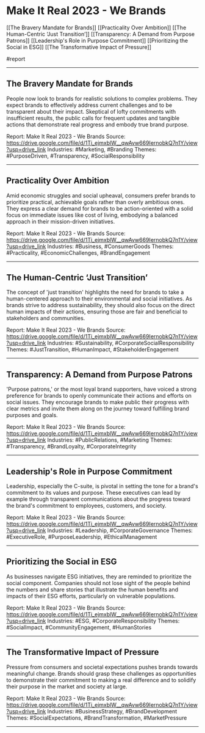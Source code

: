 # Make It Real 2023 - We Brands

[[The Bravery Mandate for Brands]]
[[Practicality Over Ambition]]
[[The Human-Centric ‘Just Transition’]]
[[Transparency: A Demand from Purpose Patrons]]
[[Leadership's Role in Purpose Commitment]]
[[Prioritizing the Social in ESG]]
[[The Transformative Impact of Pressure]]

#report 

---

## The Bravery Mandate for Brands
People now look to brands for realistic solutions to complex problems. They expect brands to effectively address current challenges and to be transparent about their impact. Skeptical of lofty commitments with insufficient results, the public calls for frequent updates and tangible actions that demonstrate real progress and embody true brand purpose.

Report: Make It Real 2023 - We Brands
Source: https://drive.google.com/file/d/1Ti_ejmxblW__qwAvw669IernobkQ7n1Y/view?usp=drive_link 
Industries: #Marketing, #Branding
Themes: #PurposeDriven, #Transparency, #SocialResponsibility

---

## Practicality Over Ambition
Amid economic struggles and social upheaval, consumers prefer brands to prioritize practical, achievable goals rather than overly ambitious ones. They express a clear demand for brands to be action-oriented with a solid focus on immediate issues like cost of living, embodying a balanced approach in their mission-driven initiatives.

Report: Make It Real 2023 - We Brands
Source: https://drive.google.com/file/d/1Ti_ejmxblW__qwAvw669IernobkQ7n1Y/view?usp=drive_link 
Industries: #Business, #ConsumerGoods
Themes: #Practicality, #EconomicChallenges, #BrandEngagement

---

## The Human-Centric ‘Just Transition’
The concept of 'just transition' highlights the need for brands to take a human-centered approach to their environmental and social initiatives. As brands strive to address sustainability, they should also focus on the direct human impacts of their actions, ensuring those are fair and beneficial to stakeholders and communities.

Report: Make It Real 2023 - We Brands
Source: https://drive.google.com/file/d/1Ti_ejmxblW__qwAvw669IernobkQ7n1Y/view?usp=drive_link 
Industries: #Sustainability, #CorporateSocialResponsibility
Themes: #JustTransition, #HumanImpact, #StakeholderEngagement

---

## Transparency: A Demand from Purpose Patrons
'Purpose patrons,' or the most loyal brand supporters, have voiced a strong preference for brands to openly communicate their actions and efforts on social issues. They encourage brands to make public their progress with clear metrics and invite them along on the journey toward fulfilling brand purposes and goals.

Report: Make It Real 2023 - We Brands
Source: https://drive.google.com/file/d/1Ti_ejmxblW__qwAvw669IernobkQ7n1Y/view?usp=drive_link 
Industries: #PublicRelations, #Marketing
Themes: #Transparency, #BrandLoyalty, #CorporateIntegrity

---

## Leadership's Role in Purpose Commitment
Leadership, especially the C-suite, is pivotal in setting the tone for a brand's commitment to its values and purpose. These executives can lead by example through transparent communications about the progress toward the brand's commitment to employees, customers, and society.

Report: Make It Real 2023 - We Brands
Source: https://drive.google.com/file/d/1Ti_ejmxblW__qwAvw669IernobkQ7n1Y/view?usp=drive_link 
Industries: #Leadership, #CorporateGovernance
Themes: #ExecutiveRole, #PurposeLeadership, #EthicalManagement

---

## Prioritizing the Social in ESG
As businesses navigate ESG initiatives, they are reminded to prioritize the social component. Companies should not lose sight of the people behind the numbers and share stories that illustrate the human benefits and impacts of their ESG efforts, particularly on vulnerable populations.

Report: Make It Real 2023 - We Brands
Source: https://drive.google.com/file/d/1Ti_ejmxblW__qwAvw669IernobkQ7n1Y/view?usp=drive_link 
Industries: #ESG, #CorporateResponsibility
Themes: #SocialImpact, #CommunityEngagement, #HumanStories

---

## The Transformative Impact of Pressure
Pressure from consumers and societal expectations pushes brands towards meaningful change. Brands should grasp these challenges as opportunities to demonstrate their commitment to making a real difference and to solidify their purpose in the market and society at large.

Report: Make It Real 2023 - We Brands
Source: https://drive.google.com/file/d/1Ti_ejmxblW__qwAvw669IernobkQ7n1Y/view?usp=drive_link 
Industries: #BusinessStrategy, #BrandDevelopment
Themes: #SocialExpectations, #BrandTransformation, #MarketPressure

---
